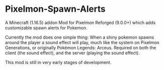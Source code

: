 # Pixelmon-Spawn-Alerts
A Minecraft (1.16.5) addon Mod for Pixelmon Reforged (9.0.0+) which adds customizable spawn alerts for Pokemon.

Currently the mod does one simple thing: When a shiny pokemon spawns around the player a sound effect will play, much like the system on Pixelmon Generations, or originally Pokémon Legends: Arceus. Required on both the client (the sound effect), and the server (playing the sound effect).

This mod is still in very early stages of development.
